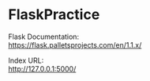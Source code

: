 # FlaskPractice

Flask Documentation:<br />
https://flask.palletsprojects.com/en/1.1.x/

Index URL:<br />
<a href="http://127.0.0.1:5000/" target="_blank">http://127.0.0.1:5000/</a>

